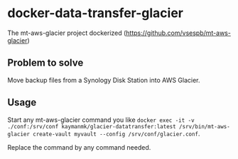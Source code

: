 # docker-data-transfer-glacier
The mt-aws-glacier project dockerized (https://github.com/vsespb/mt-aws-glacier)

## Problem to solve
Move backup files from a Synology Disk Station into AWS Glacier.

## Usage
Start any mt-aws-glacier command you like `docker exec -it -v ./conf:/srv/conf kaymanmk/glacier-datatransfer:latest /srv/bin/mt-aws-glacier create-vault myvault --config /srv/conf/glacier.conf`.

Replace the command by any command needed.
